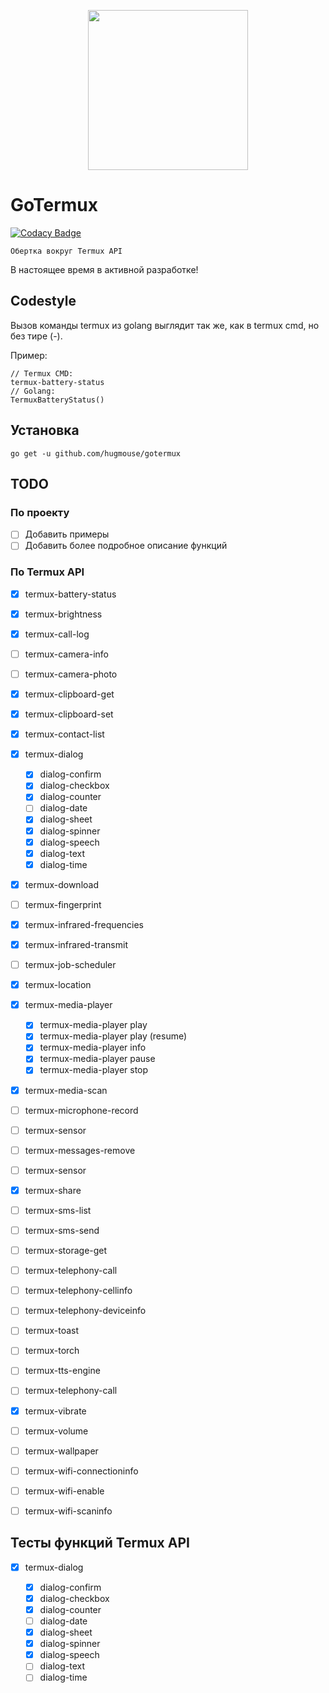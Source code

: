 <p align="center">
    <img src="https://raw.githubusercontent.com/hugmouse/gotermux/Development/icon/logo.webp.webp" height="256">
</p>

# GoTermux

[![Codacy Badge](https://api.codacy.com/project/badge/Grade/380f19e0a1bc4fb19d3eeafa914fc1ad)](https://www.codacy.com/app/mysh/gotermux?utm_source=github.com&utm_medium=referral&utm_content=hugmouse/gotermux&utm_campaign=Badge_Grade)

`Обертка вокруг Termux API`

В настоящее время в активной разработке!

## Codestyle

Вызов команды termux из golang выглядит так же, как в termux cmd, но без тире (-).

Пример:

```shell
// Termux CMD:
termux-battery-status
// Golang: 
TermuxBatteryStatus()
```

## Установка

```shell
go get -u github.com/hugmouse/gotermux
```

## TODO

### По проекту

- [ ] Добавить примеры
- [ ] Добавить более подробное описание функций

### По Termux API

- [x] termux-battery-status

- [x] termux-brightness

- [x] termux-call-log

- [ ] termux-camera-info

- [ ] termux-camera-photo

- [x] termux-clipboard-get

- [x] termux-clipboard-set

- [x] termux-contact-list

- [x] termux-dialog

    - [x] dialog-confirm
    - [x] dialog-checkbox
    - [x] dialog-counter
    - [ ] dialog-date
    - [x] dialog-sheet
    - [x] dialog-spinner
    - [x] dialog-speech
    - [x] dialog-text
    - [x] dialog-time

- [x] termux-download

- [ ] termux-fingerprint

- [x] termux-infrared-frequencies

- [x] termux-infrared-transmit

- [ ] termux-job-scheduler

- [x] termux-location

- [x] termux-media-player

    - [x] termux-media-player play
    - [x] termux-media-player play (resume)
    - [x] termux-media-player info
    - [x] termux-media-player pause
    - [x] termux-media-player stop

- [x] termux-media-scan

- [ ] termux-microphone-record

- [ ] termux-sensor

- [ ] termux-messages-remove

- [ ] termux-sensor

- [x] termux-share

- [ ] termux-sms-list

- [ ] termux-sms-send

- [ ] termux-storage-get

- [ ] termux-telephony-call

- [ ] termux-telephony-cellinfo

- [ ] termux-telephony-deviceinfo

- [ ] termux-toast

- [ ] termux-torch

- [ ] termux-tts-engine

- [ ] termux-telephony-call

- [x] termux-vibrate

- [ ] termux-volume

- [ ] termux-wallpaper

- [ ] termux-wifi-connectioninfo

- [ ] termux-wifi-enable

- [ ] termux-wifi-scaninfo

## Тесты функций Termux API

- [x] termux-dialog

    - [x] dialog-confirm
    - [x] dialog-checkbox
    - [x] dialog-counter
    - [ ] dialog-date
    - [x] dialog-sheet
    - [x] dialog-spinner
    - [x] dialog-speech
    - [ ] dialog-text
    - [ ] dialog-time
